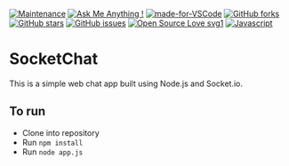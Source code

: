 [![Maintenance](https://img.shields.io/badge/Maintained%3F-yes-green.svg)](https://GitHub.com/Naereen/StrapDown.js/graphs/commit-activity)
[![Ask Me Anything !](https://img.shields.io/badge/Ask%20me-anything-1abc9c.svg)](https://GitHub.com/Naereen/ama)
[![made-for-VSCode](https://img.shields.io/badge/Made%20for-VSCode-1f425f.svg)](https://code.visualstudio.com/)
[![GitHub forks](https://img.shields.io/github/forks/saswatamcode/socketChat.svg?style=social&label=Fork&maxAge=2592000)](https://GitHub.com/saswatamcode/socketChat/network/)
[![GitHub stars](https://img.shields.io/github/stars/saswatamcode/socketChat.svg?style=social&label=Star&maxAge=2592000)](https://GitHub.com/saswatamcode/socketChat/stargazers/)
[![GitHub issues](https://img.shields.io/github/issues/saswatamcode/socketChat.svg)](https://GitHub.com/saswatamcode/socketChat/issues/)
[![Open Source Love svg1](https://badges.frapsoft.com/os/v1/open-source.svg?v=103)](https://github.com/ellerbrock/open-source-badges/)
[![Javascript](https://badges.frapsoft.com/javascript/code/javascript.svg?v=101)](https://github.com/ellerbrock/javascript-badges/)


# SocketChat
This is a simple web chat app built using Node.js and Socket.io.

## To run
- Clone into repository
- Run `npm install`
- Run `node app.js`
